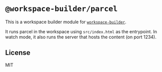 # `@workspace-builder/parcel`

This is a workspace builder module for [`workspace-builder`](http://npm.im/workspace-builder).

It runs parcel in the workspace using `src/index.html` as the entrypoint. In watch mode, it also runs the server that hosts the content (on port 1234).

## License

MIT
